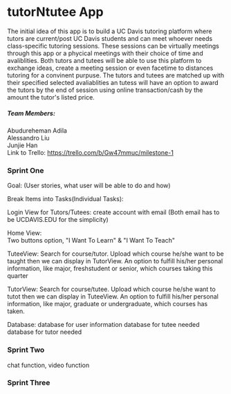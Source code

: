 # tutorNtutee App
The initial idea of this app is to build a UC Davis tutoring platform where tutors are current/post UC Davis students and can meet whoever needs class-specific tutoring sessions. These sessions can be virtually meetings through this app or a phycical meetings with their choice of time and avaliblities. Both tutors and tutees will be able to use this platform to exchange ideas, create a meeting session or even facetime to distances tutoring for a convinent purpuse. The tutors and tutees are matched up with their specified selected avaliablities an tutess will have an option to award the tutors by the end of session using online transaction/cash by the amount the tutor's listed price.


##### Team Members:  
Abudureheman Adila  
Alessandro Liu  
Junjie Han  
Link to Trello: https://trello.com/b/Gw47mmuc/milestone-1  


### Sprint One
Goal: (User stories, what user will be able to do and how)  


Break Items into Tasks(Individual Tasks):  


Login View for Tutors/Tutees: create account with email (Both email has to be UCDAVIS.EDU for the simplicity)

Home View:   
Two buttons option, "I Want To Learn" & "I Want To Teach"

TuteeView: 
Search for course/tutor. Upload which course he/she want to be taught then we can display in TutorView. An option to fulfill his/her personal information, like major, freshstudent or senior, which courses taking this quarter

TutorView:
Search for course/tutee. Upload which course he/she want to tutot then we can display in TuteeView. An option to fulfill his/her personal information, like major, graduate or undergraduate, which courses has taken.

Database:
database for user information
database for tutee needed
database for tutor needed


### Sprint Two
chat function, video function

### Sprint Three



